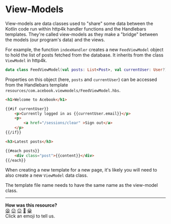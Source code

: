 # View-Models

View-models are data classes used to "share" some data between the Kotlin code run 
within http4k handler functions and the Handlebars templates. They're called view-models 
as they make a "bridge" between the models (our program's data) and the views.

For example, the function `indexHandler` creates a new `FeedViewModel` object to hold 
the list of posts fetched from the database. It inherits from the class `ViewModel` in http4k.

```kotlin
data class FeedViewModel(val posts: List<Post>, val currentUser: User?) : ViewModel
```


Properties on this object (here, `posts` and `currentUser`) 
can be accessed from the Handlebars template `resources/com.acebook.viewmodels/FeedViewModel.hbs`.

```html
<h1>Welcome to Acebook</h1>

{{#if currentUser}}
    <p>Currently logged in as {{currentUser.email}}</p>
    <p>
        <a href="/sessions/clear" >Sign out</a>
    </p>
{{/if}}

<h3>Latest posts</h3>

{{#each posts}}
    <div class="post">{{content}}</div>
{{/each}}
```

When creating a new template for a new page, it's likely you will need to also create a new `ViewModel` data class.

The template file name needs to have the same name as the view-model class. 



<!-- BEGIN GENERATED SECTION DO NOT EDIT -->

---

**How was this resource?**  
[😫](https://airtable.com/shrUJ3t7KLMqVRFKR?prefill_Repository=makersacademy%2Facebook-kotlin-http4k-template&prefill_File=src%2Fmain%2Fkotlin%2Fcom%2Facebook%2Fviewmodels%2FREADME.md&prefill_Sentiment=😫) [😕](https://airtable.com/shrUJ3t7KLMqVRFKR?prefill_Repository=makersacademy%2Facebook-kotlin-http4k-template&prefill_File=src%2Fmain%2Fkotlin%2Fcom%2Facebook%2Fviewmodels%2FREADME.md&prefill_Sentiment=😕) [😐](https://airtable.com/shrUJ3t7KLMqVRFKR?prefill_Repository=makersacademy%2Facebook-kotlin-http4k-template&prefill_File=src%2Fmain%2Fkotlin%2Fcom%2Facebook%2Fviewmodels%2FREADME.md&prefill_Sentiment=😐) [🙂](https://airtable.com/shrUJ3t7KLMqVRFKR?prefill_Repository=makersacademy%2Facebook-kotlin-http4k-template&prefill_File=src%2Fmain%2Fkotlin%2Fcom%2Facebook%2Fviewmodels%2FREADME.md&prefill_Sentiment=🙂) [😀](https://airtable.com/shrUJ3t7KLMqVRFKR?prefill_Repository=makersacademy%2Facebook-kotlin-http4k-template&prefill_File=src%2Fmain%2Fkotlin%2Fcom%2Facebook%2Fviewmodels%2FREADME.md&prefill_Sentiment=😀)  
Click an emoji to tell us.

<!-- END GENERATED SECTION DO NOT EDIT -->
